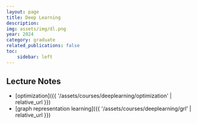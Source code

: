 ```yaml
---
layout: page
title: Deep Learning
description: 
img: assets/img/dl.png
year: 2024
category: graduate
related_publications: false
toc:
    sidebar: left
---
```


## Lecture Notes
- [optimization]({{ '/assets/courses/deeplearning/optimization' | relative_url }})
- [graph representation learning]({{ '/assets/courses/deeplearning/grl' | relative_url }})
